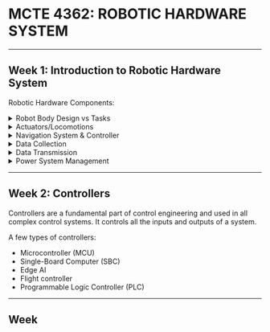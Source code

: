 # MCTE 4362: ROBOTIC HARDWARE SYSTEM

----

## Week 1: Introduction to Robotic Hardware System

Robotic Hardware Components:

<details>
  <summary> Robot Body Design vs Tasks </summary>
  
   - Body shapes and materials use for different application (Underwater, Ground, Air, Space). Regulation, Certification and Compliant Needed?
  
</details>

<details>
  <summary> Actuators/Locomotions </summary>
  
   - Types of actuator. To move the main body of the robot (Tires, motors, rotor, drivers n etc). Add on accesories to the robot (Manipulator, End Effector, Custom/Specific task, Servo, Dyanmixal Servo, DC/AC Motor, Hydraulics, Pneumatic, Linear actuator etc). Bearing, Sliders, Gears, Pulley System, Slip Ring, Linear etc)
  
</details>

<details>
  <summary> Navigation System & Controller </summary>
  
   - Types of sensors/controller for perception and navigation. (Types of Computer (Edge AI, Industrial PC, PC104, DAQ, Controller) Sensor (LIDAR, Camera IR/Color/Thermal, Depth Camera, Radar, Ultrasonic, Laser, Bumper Sensor, Magnetic Guide, IMU, Encoder etc)
  
</details>

<details>
  <summary> Data Collection </summary>
  
  -  Types of Instruments for data collections. (Remote Sensing, Mapping, Surveillance, etc)
  
</details>
    
<details>
  <summary> Data Transmission </summary>
  
   - Types of communication devices and protocols. Cables (Digital vs Analog, RS232/485/422, BUS, CAN, HARP, I2C, ISP, Ethernet, OPTIC etc)  vs Wireless (IR, Bluetooth, WIFI, BLE, RF, Satellite, Telco 4G/5G, GPRS & etc)
  
</details>
    
<details>
  <summary> Power System Management </summary>
  
   - Types of power supply. AC, DC cables. Batteries. Engin. Renewable Energy. 
  
</details>

----

## Week 2: Controllers

Controllers are a fundamental part of control engineering and used in all complex control systems. It controls all the inputs and outputs of a system.

A few types of controllers:

- Microcontroller (MCU)
- Single-Board Computer (SBC)
- Edge AI
- Flight controller
- Programmable Logic Controller (PLC)

----

## Week 

